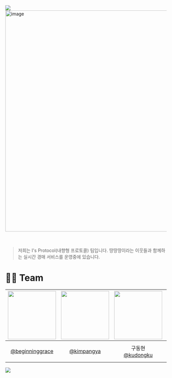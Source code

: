 <img src="https://capsule-render.vercel.app/api?type=waving&color=BDBDC8&height=150&section=header" />

<img width="688" alt="image" src="https://github.com/IP-I-s-Protocol/.github/assets/148612321/7baed101-e4bc-4486-9ceb-0824591d1eef">
<br/><br/><br/>

> 저희는 I's Protocol(내향형 프로토콜) 팀입니다. 
땅땅땅이라는 이웃들과 함께하는 실시간 경매 서비스를 운영중에 있습니다.

# 👫🏼 Team
|<img src="https://avatars.githubusercontent.com/u/151606621?v=4" width="150" height="150"/>|<img src="https://avatars.githubusercontent.com/u/97017924?v=4" width="150" height="150"/>|<img src="https://avatars.githubusercontent.com/u/148612321?v=4" width="150" height="150"/>|<img src="https://avatars.githubusercontent.com/u/120919984?v=4" width="150" height="150"/>|
|:-:|:-:|:-----------------------------------------------------------------------------------------:|:-:|
|[@beginninggrace](https://github.com/beginninggrace)<br/>|[@kimpangya](https://github.com/kimpangya)|           구동현<br/>[@kudongku](https://github.com/kudongku)                      |boy who loves potato<br/>[@potatobboi](https://github.com/potatobboi)|

<img src="https://capsule-render.vercel.app/api?type=waving&color=BDBDC8&height=150&section=footer" />
